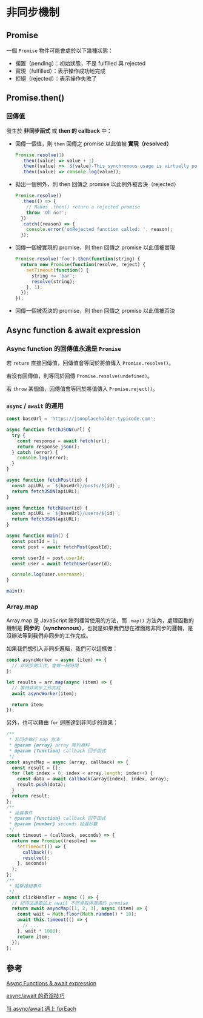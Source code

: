 # 非同步機制

## Promise

一個 `Promise` 物件可能會處於以下幾種狀態：

- 擱置（pending）：初始狀態，不是 fulfilled 與 rejected
- 實現（fulfilled）：表示操作成功地完成
- 拒絕（rejected）：表示操作失敗了

## Promise.then()

### 回傳值

發生於 **非同步函式** 或 **then 的 callback** 中：

- 回傳一個值，則 `then` 回傳之 promise 以此值被 **實現（resolved）**

  ```js
  Promise.resolve(1)
    .then((value) => value + 1)
    .then((value) => `${value}-This synchronous usage is virtually pointless`)
    .then((value) => console.log(value));
  ```

- 拋出一個例外，則 then 回傳之 promise 以此例外被否決（rejected）

  ```js
  Promise.resolve()
    .then(() => {
      // Makes .then() return a rejected promise
      throw 'Oh no!';
    })
    .catch((reason) => {
      console.error('onRejected function called: ', reason);
    });
  ```

- 回傳一個被實現的 promise，則 then 回傳之 promise 以此值被實現

  ```js
  Promise.resolve('foo').then(function(string) {
    return new Promise(function(resolve, reject) {
      setTimeout(function() {
        string += 'bar';
        resolve(string);
      }, 1);
    });
  });
  ```

- 回傳一個被否決的 promise，則 then 回傳之 promise 以此值被否決

## Async function & await expression

### Async function 的回傳值永遠是 `Promise`

若 `return` 直接回傳值，回傳值會等同於將值傳入 `Promise.resolve()`。

若沒有回傳值，則等同於回傳 `Promise.resolve(undefined)`。

若 `throw` 某個值，回傳值會等同於將值傳入 `Promise.reject()`。

### `async` / `await` 的運用

```js
const baseUrl = 'https://jsonplaceholder.typicode.com';

async function fetchJSON(url) {
  try {
    const response = await fetch(url);
    return response.json();
  } catch (error) {
    console.log(error);
  }
}

async function fetchPost(id) {
  const apiURL = `${baseUrl}/posts/${id}`;
  return fetchJSON(apiURL);
}

async function fetchUser(id) {
  const apiURL = `${baseUrl}/users/${id}`;
  return fetchJSON(apiURL);
}

async function main() {
  const postId = 1;
  const post = await fetchPost(postId);

  const userId = post.userId;
  const user = await fetchUser(userId);

  console.log(user.username);
}

main();
```

### Array.map

Array.map 是 JavaScript 陣列裡常使用的方法，而 `.map()` 方法內，處理函數的機制是 **同步的（synchronous）**，也就是如果我們想在裡面跑非同步的邏輯，是沒辦法等到我們非同步的工作完成。

如果我們想引入非同步邏輯，我們可以這樣做：

```js
const asyncWorker = async (item) => {
  // 非同步的工作，會做一段時間
};

let results = arr.map(async (item) => {
  // 等待非同步工作完成
  await asyncWorker(item);

  return item;
});
```

另外，也可以藉由 `for` 迴圈達到非同步的效果：

```js
/**
 * 非同步執行 map 方法
 * @param {array} array 陣列資料
 * @param {function} callback 回乎函式
 */
const asyncMap = async (array, callback) => {
  const result = [];
  for (let index = 0; index < array.length; index++) {
    const data = await callback(array[index], index, array);
    result.push(data);
  }
  return result;
};
/**
 * 延遲事件
 * @param {function} callback 回乎函式
 * @param {number} seconds 延遲秒數
 */
const timeout = (callback, seconds) => {
  return new Promise((resolve) =>
    setTimeout(() => {
      callback();
      resolve();
    }, seconds)
  );
};
/**
 * 點擊按紐事件
 */
const clickHandler = async () => {
  // 記得這邊要加上 await 不然會取得滿滿的 promise
  return await asyncMap([1, 2, 3], async (item) => {
    const wait = Math.floor(Math.random() * 10);
    await this.timeout(() => {
      // ...
    }, wait * 1000);
    return item;
  });
};
```

<TryBox>
  <es6-async-await-ArrayMap />
</TryBox>

## 參考

[Async Functions & await expression](https://ithelp.ithome.com.tw/articles/10241334)

[async/await 的奇淫技巧](https://fred-zone.blogspot.com/2017/04/javascript-asyncawait.html)

[当 async/await 遇上 forEach](http://objcer.com/2017/10/12/async-await-with-forEach/)
